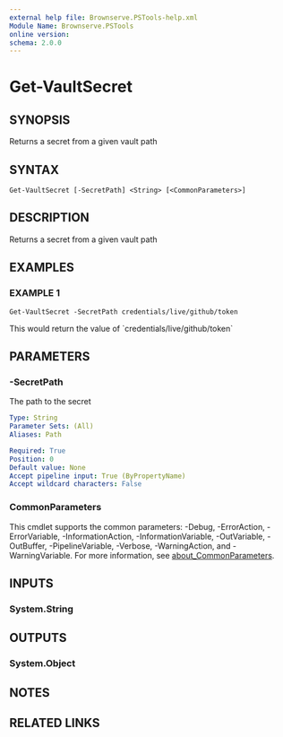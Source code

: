 ```yaml
---
external help file: Brownserve.PSTools-help.xml
Module Name: Brownserve.PSTools
online version:
schema: 2.0.0
---
```


# Get-VaultSecret

## SYNOPSIS
Returns a secret from a given vault path

## SYNTAX

```
Get-VaultSecret [-SecretPath] <String> [<CommonParameters>]
```

## DESCRIPTION
Returns a secret from a given vault path

## EXAMPLES

### EXAMPLE 1
```
Get-VaultSecret -SecretPath credentials/live/github/token
```

This would return the value of \`credentials/live/github/token\`

## PARAMETERS

### -SecretPath
The path to the secret

```yaml
Type: String
Parameter Sets: (All)
Aliases: Path

Required: True
Position: 0
Default value: None
Accept pipeline input: True (ByPropertyName)
Accept wildcard characters: False
```

### CommonParameters
This cmdlet supports the common parameters: -Debug, -ErrorAction, -ErrorVariable, -InformationAction, -InformationVariable, -OutVariable, -OutBuffer, -PipelineVariable, -Verbose, -WarningAction, and -WarningVariable. For more information, see [about_CommonParameters](http://go.microsoft.com/fwlink/?LinkID=113216).

## INPUTS

### System.String
## OUTPUTS

### System.Object
## NOTES

## RELATED LINKS

